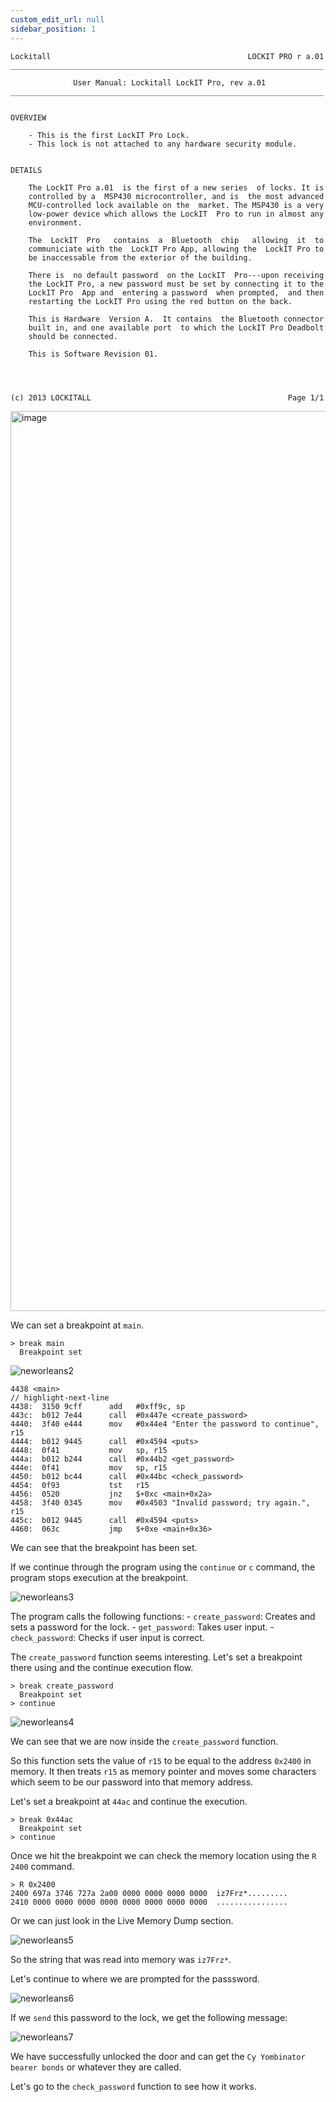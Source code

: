 ```yaml
---
custom_edit_url: null
sidebar_position: 1
---
```


```
Lockitall                                            LOCKIT PRO r a.01
______________________________________________________________________

              User Manual: Lockitall LockIT Pro, rev a.01              
______________________________________________________________________


OVERVIEW

    - This is the first LockIT Pro Lock.
    - This lock is not attached to any hardware security module.


DETAILS

    The LockIT Pro a.01  is the first of a new series  of locks. It is
    controlled by a  MSP430 microcontroller, and is  the most advanced
    MCU-controlled lock available on the  market. The MSP430 is a very
    low-power device which allows the LockIT  Pro to run in almost any
    environment.

    The  LockIT  Pro   contains  a  Bluetooth  chip   allowing  it  to
    communiciate with the  LockIT Pro App, allowing the  LockIT Pro to
    be inaccessable from the exterior of the building.

    There is  no default password  on the LockIT  Pro---upon receiving
    the LockIT Pro, a new password must be set by connecting it to the
    LockIT Pro  App and  entering a password  when prompted,  and then
    restarting the LockIT Pro using the red button on the back.
    
    This is Hardware  Version A.  It contains  the Bluetooth connector
    built in, and one available port  to which the LockIT Pro Deadbolt
    should be connected.

    This is Software Revision 01.

    


(c) 2013 LOCKITALL                                            Page 1/1
```

<img width="1440" alt="image" src="https://github.com/user-attachments/assets/d202968b-d8f7-460d-aaac-8f5742c24f73" />

We can set a breakpoint at `main`.

```title="Debugger console"
> break main
  Breakpoint set
```

![neworleans2](https://github.com/Knign/Write-ups/assets/110326359/ad256531-9cdb-4691-901b-4664b42ac1c1)

```text title="Disassembly"
4438 <main>
// highlight-next-line
4438:  3150 9cff      add	#0xff9c, sp
443c:  b012 7e44      call	#0x447e <create_password>
4440:  3f40 e444      mov	#0x44e4 "Enter the password to continue", r15
4444:  b012 9445      call	#0x4594 <puts>
4448:  0f41           mov	sp, r15
444a:  b012 b244      call	#0x44b2 <get_password>
444e:  0f41           mov	sp, r15
4450:  b012 bc44      call	#0x44bc <check_password>
4454:  0f93           tst	r15
4456:  0520           jnz	$+0xc <main+0x2a>
4458:  3f40 0345      mov	#0x4503 "Invalid password; try again.", r15
445c:  b012 9445      call	#0x4594 <puts>
4460:  063c           jmp	$+0xe <main+0x36>
```

We can see that the breakpoint has been set.

If we continue through the program using the `continue` or `c` command, the program stops execution at the breakpoint.

![neworleans3](https://github.com/Knign/Write-ups/assets/110326359/fc57a6e7-b8c5-4040-ab82-d4a3104e3bba)

The program calls the following functions:
	- `create_password`: Creates and sets a password for the lock. 
	- `get_password`: Takes user input.
	- `check_password`: Checks if user input is correct.


The `create_password` function seems interesting. Let's set a breakpoint there using and the continue execution flow.

```title="Debugger console"
> break create_password
  Breakpoint set
> continue
```

![neworleans4](https://github.com/Knign/Write-ups/assets/110326359/865e0914-7374-4a92-8d5c-863529908837)

We can see that we are now inside the `create_password` function.

So this function sets the value of `r15` to be equal to the address `0x2400` in memory.
It then treats `r15` as memory pointer and moves some characters which seem to be our password into that memory address.

Let's set a breakpoint at `44ac` and continue the execution. 

```title="Debugger console"
> break 0x44ac
  Breakpoint set
> continue
```

Once we hit the breakpoint we can check the memory location using the `R 2400` command.

```title="Debugger console"
> R 0x2400
2400 697a 3746 727a 2a00 0000 0000 0000 0000  iz7Frz*.........
2410 0000 0000 0000 0000 0000 0000 0000 0000  ................
```

Or we can just look in the Live Memory Dump section.

![neworleans5](https://github.com/Knign/Write-ups/assets/110326359/10f11ac0-0212-47ae-a898-cb3481003bd7)

So the string that was read into memory was `iz7Frz*`.

Let's continue to where we are prompted for the passsword.

![neworleans6](https://github.com/Knign/Write-ups/assets/110326359/68d9622c-6f2d-416c-88e1-d1344e808bd7)

If we `send` this password to the lock, we get the following message:

![neworleans7](https://github.com/Knign/Write-ups/assets/110326359/8d1d6268-4b42-485f-9397-d177cb47ba10)

We have successfully unlocked the door and can get the `Cy Yombinator bearer bonds` or whatever they are called.

Let's go to the `check_password` function to see how it works.
